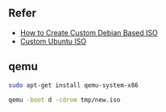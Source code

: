 

## Refer

* [How to Create Custom Debian Based ISO](https://dev.to/vaiolabs_io/how-to-create-custom-debian-based-iso-4g37)
* [Custom Ubuntu ISO](http://amitmason.blogspot.com/2011/04/ubuntu.html)


## qemu

``` sh
sudo apt-get install qemu-system-x86
```

``` sh
qemu -boot d -cdrom tmp/new.iso
```
